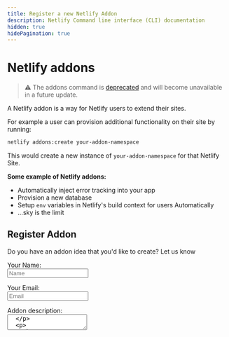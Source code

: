 ```yaml
---
title: Register a new Netlify Addon
description: Netlify Command line interface (CLI) documentation
hidden: true
hidePagination: true
---
```


# Netlify addons

> ⚠️ The addons command is [deprecated](https://docs.netlify.com/platform/release-phases/#deprecated) and will become unavailable in a future update.

A Netlify addon is a way for Netlify users to extend their sites.

For example a user can provision additional functionality on their site by running:

```bash
netlify addons:create your-addon-namespace
```

This would create a new instance of `your-addon-namespace` for that Netlify Site.

**Some example of Netlify addons:**

- Automatically inject error tracking into your app
- Provision a new database
- Setup `env` variables in Netlify's build context for users Automatically
- ...sky is the limit

## Register Addon

Do you have an addon idea that you'd like to create? Let us know

<form name="register-addon" action="/register-addon-thanks" method="post" data-netlify="true">
  <input type="hidden" name="form-name" value="register-addon" />
  <p>
    <div>
      <label>Your Name:</label>
    </div>
    <input
      type="text"
      name="name"
      placeholder='Name'
      style={{
        width: 300,
        padding: 10,
        border: '2px solid',
        fontSize: '16px',
        marginTop: '5px'
      }}
    />
  </p>
  <p>
    <div>
      <label>Your Email:</label>
    </div>
    <input
      type="email"
      name="email"
      placeholder='Email'
      style={{
        width: 300,
        padding: 10,
        border: '2px solid',
        fontSize: '16px',
        marginTop: '5px'
      }}
    />
  </p>
  <p>
    <div>
      <label>Addon description:</label>
    </div>
    <textarea name="addon-description"
      style={{
        width: 400,
        height: 120,
        padding: 10,
        marginTop: 5,
        border: '2px solid',
        fontSize: '16px',
      }}
      placeholder='Tell us a little bit more about your addon'
    />
  </p>
  <p>
    <button type="submit" style={{
        padding: '11px 20px',
        background: 'white',
        border: '2px solid black',
        fontSize: '20px',
        cursor: 'pointer'
      }}>
      Request Addon Registration
    </button>
  </p>
</form>
